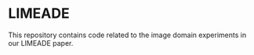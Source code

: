 # LIMEADE

This repository contains code related to the image domain experiments in our LIMEADE paper.
